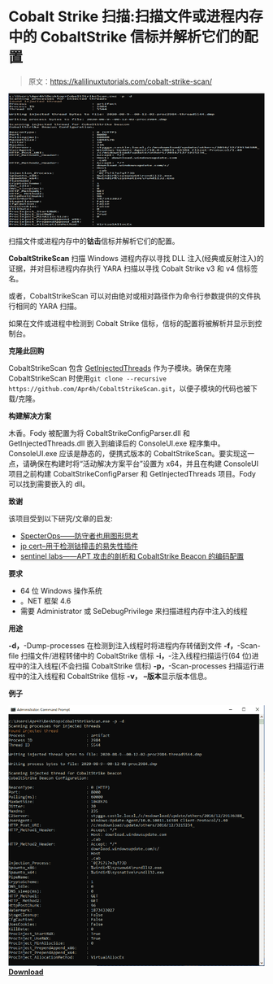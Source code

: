# Cobalt Strike 扫描:扫描文件或进程内存中的 CobaltStrike 信标并解析它们的配置

> 原文：<https://kalilinuxtutorials.com/cobalt-strike-scan/>

[![Cobalt Strike Scan : Scan Files Or Process Memory For CobaltStrike Beacons & Parse Their Configuration](img//24bedfabfafa2fd237b708e803b656e2.png "Cobalt Strike Scan : Scan Files Or Process Memory For CobaltStrike Beacons & Parse Their Configuration")](https://1.bp.blogspot.com/-xNcZS7FR2BE/X5lmLWWwe1I/AAAAAAAAH5I/i1eDLwU7QfQbzh63rFmYh30us6b0eBRoACLcBGAsYHQ/s728/CobaltStrikeScan-1%25281%2529.png)

扫描文件或进程内存中的**钴击**信标并解析它们的配置。

**CobaltStrikeScan** 扫描 Windows 进程内存以寻找 DLL 注入(经典或反射注入)的证据，并对目标进程内存执行 YARA 扫描以寻找 Cobalt Strike v3 和 v4 信标签名。

或者，CobaltStrikeScan 可以对由绝对或相对路径作为命令行参数提供的文件执行相同的 YARA 扫描。

如果在文件或进程中检测到 Cobalt Strike 信标，信标的配置将被解析并显示到控制台。

**克隆此回购**

CobaltStrikeScan 包含 [GetInjectedThreads](https://github.com/Apr4h/GetInjectedThreads) 作为子模块。确保在克隆 CobaltStrikeScan 时使用`git clone --recursive https://github.com/Apr4h/CobaltStrikeScan.git`，以便子模块的代码也被下载/克隆。

**构建解决方案**

木香。Fody 被配置为将 CobaltStrikeConfigParser.dll 和 GetInjectedThreads.dll 嵌入到编译后的 ConsoleUI.exe 程序集中。ConsoleUI.exe 应该是静态的，便携式版本的 CobaltStrikeScan。要实现这一点，请确保在构建时将“活动解决方案平台”设置为 x64，并且在构建 ConsoleUI 项目之前构建 CobaltStrikeConfigParser 和 GetInjectedThreads 项目。Fody 可以找到需要嵌入的 dll。

**致谢**

该项目受到以下研究/文章的启发:

*   [SpecterOps——防守者也用图形思考](https://posts.specterops.io/defenders-think-in-graphs-too-part-1-572524c71e91)
*   [jp cert–用于检测钴撞击的易失性插件](https://blogs.jpcert.or.jp/en/2018/08/volatility-plugin-for-detecting-cobalt-strike-beacon.html)
*   [sentinel labs——APT 攻击的剖析和 CobaltStrike Beacon 的编码配置](https://labs.sentinelone.com/the-anatomy-of-an-apt-attack-and-cobaltstrike-beacons-encoded-configuration)

**要求**

*   64 位 Windows 操作系统
*   。NET 框架 4.6
*   需要 Administrator 或 SeDebugPrivilege 来扫描进程内存中注入的线程

**用途**

**-d，**-Dump-processes 在检测到注入线程时将进程内存转储到文件
**-f，**-Scan-file 扫描文件/进程转储中的 CobaltStrike 信标
**-i，**-注入线程扫描运行(64 位)进程中的注入线程(不会扫描 CobaltStrike 信标)
**-p，**-Scan-processes 扫描运行进程中的注入线程和 CobaltStrike 信标
**-v，**
**–版本**显示版本信息。

**例子**

![](img//60b2770cbef0ece3ded7085288174bc2.png)[**Download**](https://github.com/Apr4h/CobaltStrikeScan)